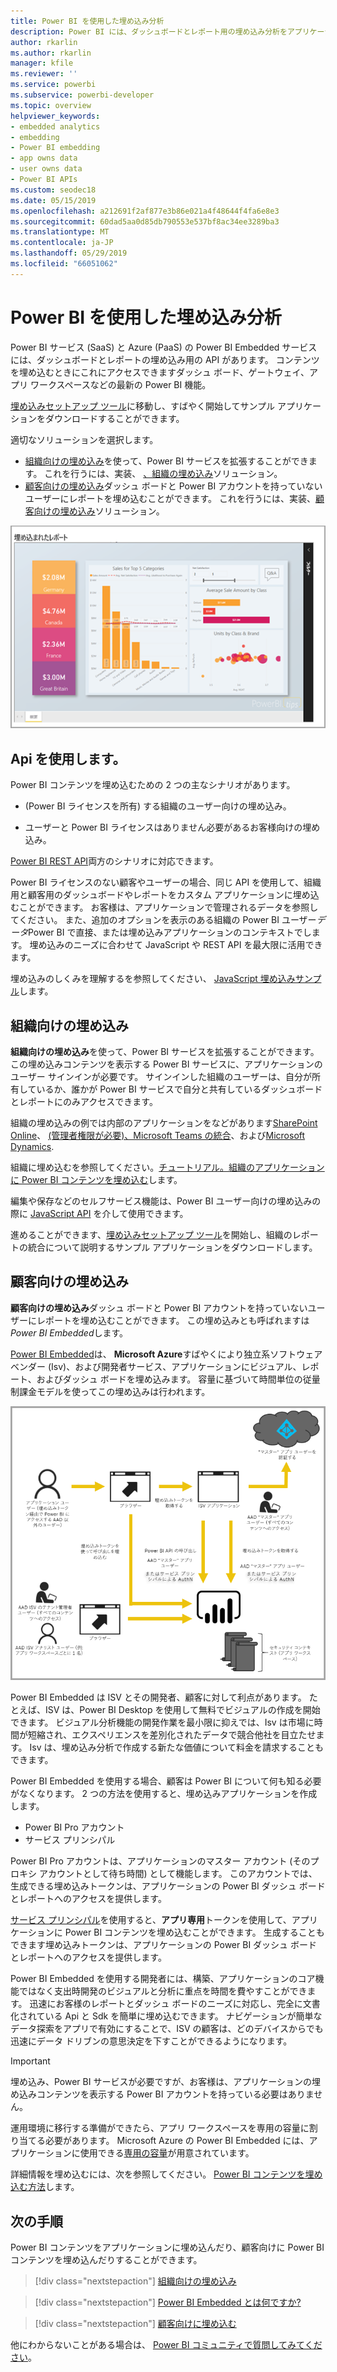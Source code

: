 ```yaml
---
title: Power BI を使用した埋め込み分析
description: Power BI には、ダッシュボードとレポート用の埋め込み分析をアプリケーションで利用するための API があります。 PaaS 環境と SaaS 環境の両方で、埋め込み分析ソフトウェア、埋め込み分析ツール、または埋め込みビジネス インテリジェンス ツールを使用した、Power BI を使用した埋め込みの詳細について説明します。
author: rkarlin
ms.author: rkarlin
manager: kfile
ms.reviewer: ''
ms.service: powerbi
ms.subservice: powerbi-developer
ms.topic: overview
helpviewer_keywords:
- embedded analytics
- embedding
- Power BI embedding
- app owns data
- user owns data
- Power BI APIs
ms.custom: seodec18
ms.date: 05/15/2019
ms.openlocfilehash: a212691f2af877e3b86e021a4f48644f4fa6e8e3
ms.sourcegitcommit: 60dad5aa0d85db790553e537bf8ac34ee3289ba3
ms.translationtype: MT
ms.contentlocale: ja-JP
ms.lasthandoff: 05/29/2019
ms.locfileid: "66051062"
---
```

# <a name="embedded-analytics-with-power-bi"></a>Power BI を使用した埋め込み分析

Power BI サービス (SaaS) と Azure (PaaS) の Power BI Embedded サービスには、ダッシュボードとレポートの埋め込み用の API があります。 コンテンツを埋め込むときにこれにアクセスできますダッシュ ボード、ゲートウェイ、アプリ ワークスペースなどの最新の Power BI 機能。

[埋め込みセットアップ ツール](https://aka.ms/embedsetup)に移動し、すばやく開始してサンプル アプリケーションをダウンロードすることができます。

適切なソリューションを選択します。

* [組織向けの埋め込み](embedding.md#embedding-for-your-organization)を使って、Power BI サービスを拡張することができます。 これを行うには、実装、 [、組織の埋め込み](https://aka.ms/embedsetup/UserOwnsData)ソリューション。
* [顧客向けの埋め込み](embedding.md#embedding-for-your-customers)ダッシュ ボードと Power BI アカウントを持っていないユーザーにレポートを埋め込むことができます。 これを行うには、実装、[顧客向けの埋め込み](https://aka.ms/embedsetup/AppOwnsData)ソリューション。

![PBIE サンプル](media/what-can-you-do/what-can-you-do-02.png)

## <a name="use-apis"></a>Api を使用します。

Power BI コンテンツを埋め込むための 2 つの主なシナリオがあります。
- (Power BI ライセンスを所有) する組織のユーザー向けの埋め込み。 
 
- ユーザーと Power BI ライセンスはありません必要があるお客様向けの埋め込み。 

[Power BI REST API](https://docs.microsoft.com/rest/api/power-bi/)両方のシナリオに対応できます。

Power BI ライセンスのない顧客やユーザーの場合、同じ API を使用して、組織用と顧客用のダッシュボードやレポートをカスタム アプリケーションに埋め込むことができます。 お客様は、アプリケーションで管理されるデータを参照してください。 また、追加のオプションを表示のある組織の Power BI ユーザー*データ*Power BI で直接、または埋め込みアプリケーションのコンテキストでします。 埋め込みのニーズに合わせて JavaScript や REST API を最大限に活用できます。

埋め込みのしくみを理解するを参照してください、 [JavaScript 埋め込みサンプル](https://microsoft.github.io/PowerBI-JavaScript/demo/)します。

## <a name="embedding-for-your-organization"></a>組織向けの埋め込み

**組織向けの埋め込み**を使って、Power BI サービスを拡張することができます。 この埋め込みコンテンツを表示する Power BI サービスに、アプリケーションのユーザー サインインが必要です。 サインインした組織のユーザーは、自分が所有しているか、誰かが Power BI サービスで自分と共有しているダッシュボードとレポートにのみアクセスできます。

組織の埋め込みの例では内部のアプリケーションをなどがあります[SharePoint Online](https://powerbi.microsoft.com/blog/integrate-power-bi-reports-in-sharepoint-online/)、 [(管理者権限が必要)、Microsoft Teams の統合](https://powerbi.microsoft.com/blog/power-bi-teams-up-with-microsoft-teams/)、および[Microsoft Dynamics](https://docs.microsoft.com/dynamics365/customer-engagement/basics/add-edit-power-bi-visualizations-dashboard).

組織に埋め込むを参照してください。[チュートリアル。組織のアプリケーションに Power BI コンテンツを埋め込む](embed-sample-for-your-organization.md)します。

編集や保存などのセルフサービス機能は、Power BI ユーザー向けの埋め込みの際に [JavaScript API](https://github.com/Microsoft/PowerBI-JavaScript) を介して使用できます。

進めることができます、[埋め込みセットアップ ツール](https://aka.ms/embedsetup/UserOwnsData)を開始し、組織のレポートの統合について説明するサンプル アプリケーションをダウンロードします。

## <a name="embedding-for-your-customers"></a>顧客向けの埋め込み

**顧客向けの埋め込み**ダッシュ ボードと Power BI アカウントを持っていないユーザーにレポートを埋め込むことができます。 この埋め込みとも呼ばれますは*Power BI Embedded*します。

[Power BI Embedded](azure-pbie-what-is-power-bi-embedded.md)は、 **Microsoft Azure**すばやくにより独立系ソフトウェア ベンダー (Isv)、および開発者サービス、アプリケーションにビジュアル、レポート、およびダッシュ ボードを埋め込みます。 容量に基づいて時間単位の従量制課金モデルを使ってこの埋め込みは行われます。

![顧客向けの埋め込みの埋め込みフロー](media/embedding/powerbi-embed-flow.png)

Power BI Embedded は ISV とその開発者、顧客に対して利点があります。 たとえば、ISV は、Power BI Desktop を使用して無料でビジュアルの作成を開始できます。 ビジュアル分析機能の開発作業を最小限に抑えでは、Isv は市場に時間が短縮され、エクスペリエンスを差別化されたデータで競合他社を目立たせます。 Isv は、埋め込み分析で作成する新たな価値について料金を請求することもできます。

Power BI Embedded を使用する場合、顧客は Power BI について何も知る必要がなくなります。 2 つの方法を使用すると、埋め込みアプリケーションを作成します。
- Power BI Pro アカウント 
- サービス プリンシパル 

Power BI Pro アカウントは、アプリケーションのマスター アカウント (そのプロキシ アカウントとして待ち時間) として機能します。 このアカウントでは、生成できる埋め込みトークンは、アプリケーションの Power BI ダッシュ ボードとレポートへのアクセスを提供します。

[サービス プリンシパル](embed-service-principal.md)を使用すると、**アプリ専用**トークンを使用して、アプリケーションに Power BI コンテンツを埋め込むことができます。 生成することもできます埋め込みトークンは、アプリケーションの Power BI ダッシュ ボードとレポートへのアクセスを提供します。

Power BI Embedded を使用する開発者には、構築、アプリケーションのコア機能ではなく支出時開発のビジュアルと分析に重点を時間を費やすことができます。 迅速にお客様のレポートとダッシュ ボードのニーズに対応し、完全に文書化されている Api と Sdk を簡単に埋め込むできます。 ナビゲーションが簡単なデータ探索をアプリで有効にすることで、ISV の顧客は、どのデバイスからでも迅速にデータ ドリブンの意思決定を下すことができるようになります。

> [!IMPORTANT]
> 埋め込み、Power BI サービスが必要ですが、お客様は、アプリケーションの埋め込みコンテンツを表示する Power BI アカウントを持っている必要はありません。 

運用環境に移行する準備ができたら、アプリ ワークスペースを専用の容量に割り当てる必要があります。 Microsoft Azure の Power BI Embedded には、アプリケーションに使用できる[専用の容量](azure-pbie-create-capacity.md)が用意されています。

詳細情報を埋め込むには、次を参照してください。 [Power BI コンテンツを埋め込む方法](embed-sample-for-customers.md)します。

## <a name="next-steps"></a>次の手順

Power BI コンテンツをアプリケーションに埋め込んだり、顧客向けに Power BI コンテンツを埋め込んだりすることができます。

> [!div class="nextstepaction"]
> [組織向けの埋め込み](embed-sample-for-your-organization.md)

> [!div class="nextstepaction"]
> [Power BI Embedded とは何ですか?](azure-pbie-what-is-power-bi-embedded.md)

> [!div class="nextstepaction"]
>[顧客向けに埋め込む](embed-sample-for-customers.md)

他にわからないことがある場合は、 [Power BI コミュニティで質問してみてください](http://community.powerbi.com/)。
